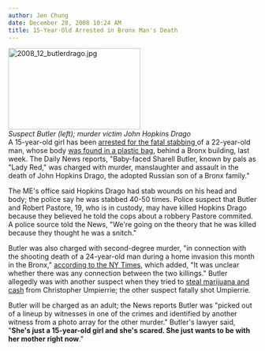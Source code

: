 ```yaml
---
author: Jen Chung
date: December 28, 2008 10:24 AM
title: 15-Year-Old Arrested in Bronx Man's Death
---
```


<p><span class="mt-enclosure mt-enclosure-image" style="display: inline;"> </span></p><div class="image-right"> <img alt="2008_12_butlerdrago.jpg" src="https://web.archive.org/web/20110811142155im_/http://gothamist.com/attachments/jen/2008_12_butlerdrago.jpg" width="268" height="165"> <br> <i>Suspect Butler (left); murder victim John Hopkins Drago</i></div> A 15-year-old girl has been <a href="https://web.archive.org/web/20110811142155/http://www.nydailynews.com/news/ny_crime/2008/12/27/2008-12-27_15yearold_girl_arrested_in_brutal_bronx_.html">arrested for the fatal stabbing </a>of a 22-year-old man, whose body <a href="https://web.archive.org/web/20110811142155/http://gothamist.com/2008/12/23/mans_body_found_in_bag_in_the_bronx.php">was found in a plastic bag</a>, behind a Bronx building, last week.  The Daily News reports, &quot;Baby-faced Sharell Butler, known by pals as &quot;Lady Red,&quot; was charged with murder, manslaughter and assault in the death of John Hopkins Drago, the adopted Russian son of a Bronx family.&quot;<p></p>

<p>The ME&apos;s office said Hopkins Drago had stab wounds on his head and body; the police say he was stabbed 40-50 times.  Police suspect that Butler and Robert Pastore, 19, who is in custody, may have killed Hopkins Drago because they believed he told the cops about a robbery Pastore commited.  A police source told the News, &quot;We&apos;re going on the theory that he was killed because they thought he was a snitch.&quot;</p>

<p>Butler was also charged with second-degree murder, &quot;in connection with the shooting death of a 24-year-old man during a home invasion this month in the Bronx,&quot; <a href="https://web.archive.org/web/20110811142155/http://www.nytimes.com/2008/12/28/nyregion/28dead.html">according to the NY Times</a>, which added, &quot;It was unclear whether there was any connection between the two killings.&quot;  Butler allegedly was with another suspect when they tried to <a href="https://web.archive.org/web/20110811142155/http://www.nypost.com/seven/12282008/news/regionalnews/bronx/teen_gal_in_slay_bust_146222.htm">steal marijuana and cash</a> from Christopher Umpierrie; the other suspect fatally shot Umpierrie.  </p>

<p>Butler will be charged as an adult; the News reports Butler was &quot;picked out of a lineup by witnesses in one of the crimes and identified by another witness from a photo array for the other murder.&quot;  Butler&apos;s lawyer said, &quot;<strong>She&apos;s just a 15-year-old girl and she&apos;s scared. She just wants to be with her mother right now</strong>.&quot;</p>